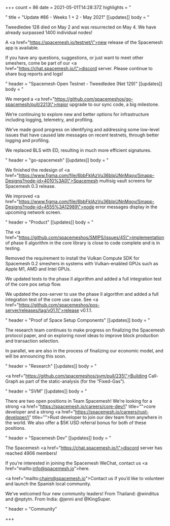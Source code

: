 +++
count = 86
date = 2021-05-01T14:28:37Z
highlights = "<p></p>"
title = "Update #86 - Weeks 1 + 2 - May 2021"
[[updates]]
body = "<p>Tweedledee 128 died on May 2 and was resurrected on May 4. We have already surpassed 1400 individual nodes!</p><p>A <a href=\"https://spacemesh.io/testnet/\">new release</a> of the Spacemesh app is available.</p><p>If you have any questions, suggestions, or just want to meet other smeshers, come be part of our <a href=\"https://chat.spacemesh.io/\">discord server</a>. Please continue to share bug reports and logs!</p>"
header = "Spacemesh Open Testnet - Tweedledee (Net 129)"
[[updates]]
body = "<p>We merged a <a href=\"https://github.com/spacemeshos/go-spacemesh/pull/2213\">major upgrade to our sync code</a>, a big milestone.</p><p>We’re continuing to explore new and better options for infrastructure including logging, telemetry, and profiling.</p><p>We’ve made good progress on identifying and addressing some low-level issues that have caused late messages on recent testnets, through better logging and profiling.</p><p>We replaced BLS with ED, resulting in much more efficient signatures.</p>"
header = "go-spacemesh"
[[updates]]
body = "<p>We finished the redesign of <a href=\"https://www.figma.com/file/6bbFkIAzVu36bIpUNnMqoy/Smapp-Designs?node-id=4010%3A0\">Spacemesh multisig vault screens for Spacemesh 0.3 release</a>.</p><p>We improved <a href=\"https://www.figma.com/file/6bbFkIAzVu36bIpUNnMqoy/Smapp-Designs?node-id=4555%3A12989\">node error messages display</a> in the upcoming network screen.</p>"
header = "Product"
[[updates]]
body = "<p>The <a href=\"https://github.com/spacemeshos/SMIPS/issues/45\">implementation of phase II algorithm</a> in the core library is close to code complete and is in testing.</p><p>Removed the requirement to install the Vulkan Compute SDK for Spacemesh 0.2 smeshers in systems with Vulkan-enabled GPUs such as Apple M1, AMD and Intel GPUs.</p><p>We updated tests to the phase II algorithm and added a full integration test of the core pos setup flow.</p><p>We updated the pos-server to use the phase II algorithm and added a full integration test of the core use case. See <a href=\"https://github.com/spacemeshos/pos-server/releases/tag/v01.1\">release v0.1.1</a>.</p>"
header = "Proof of Space Setup Components"
[[updates]]
body = "<p>The research team continues to make progress on finalizing the Spacemesh protocol paper, and on exploring novel ideas to improve block production and transaction selection.</p><p>In parallel, we are also in the process of finalizing our economic model, and will be announcing this soon.</p>"
header = "Research"
[[updates]]
body = "<p><a href=\"https://github.com/spacemeshos/svm/pull/235\">Building Call-Graph</a> as part of the static-analysis (for the “Fixed-Gas”).</p>"
header = "SVM"
[[updates]]
body = "<p>There are two open positions in Team Spacemesh! We’re looking for a strong <a href=\"https://spacemesh.io/careers/core-dev/\" title=\"\">core developer</a> and a strong <a href=\"https://spacemesh.io/careers/rust-developer/\" title=\"\">Rust developer</a> to join our dev team from anywhere in the world. We also offer a $5K USD referral bonus for both of these positions.</p>"
header = "Spacemesh Dev"
[[updates]]
body = "<p>The Spacemesh <a href=\"https://chat.spacemesh.io/\">discord server</a> has reached 4906 members!</p><p>If you’re interested in joining the Spacemesh WeChat, contact us <a href=\"mailto:info@spacemesh.io\">here</a>.</p><p><a href=\"mailto:chaim@spacemesh.io\">Contact us</a> if you’d like to volunteer and launch the Spanish local community.</p><p>We’ve welcomed four new community leaders! From Thailand: @winditus and @nptytn. From India: @jenni and @KingSuper.</p>"
header = "Community"

+++
